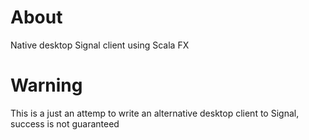 # About
Native desktop Signal client using Scala FX

# Warning 
This is a just an attemp to write an alternative desktop client to Signal, success is not guaranteed 
